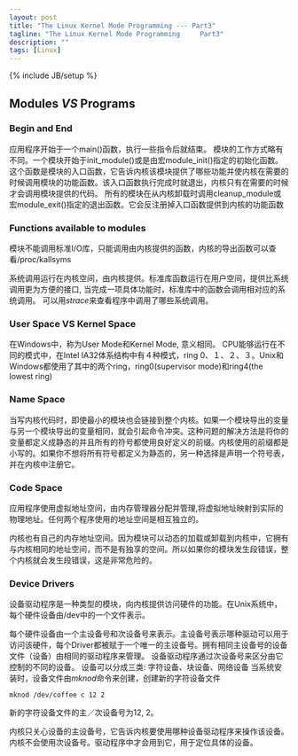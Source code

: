 ```yaml
---
layout: post
title: "The Linux Kernel Mode Programming --- Part3"
tagline: "The Linux Kernel Mode Programming     Part3"
description: ""
tags: [Linux]
---
```

{% include JB/setup %}

##  Modules *VS* Programs

###  Begin and End
应用程序开始于一个main()函数，执行一些指令后就结束。
模块的工作方式略有不同。一个模块开始于init_module()或是由宏module_init()指定的初始化函数。这个函数是模块的入口函数，它告诉内核该模块提供了哪些功能并使内核在需要的时候调用模块的功能函数。该入口函数执行完成时就退出，内核只有在需要的时候才会调用模块提供的代码。
所有的模块在从内核卸载时调用cleanup_module或宏module_exit()指定的退出函数。它会反注册掉入口函数提供到内核的功能函数

### Functions available to modules
模块不能调用标准I/O库，只能调用由内核提供的函数，内核的导出函数可以查看/proc/kallsyms

系统调用运行在内核空间，由内核提供。标准库函数运行在用户空间，提供比系统调用更为方便的接口, 当完成一项具体功能时，标准库中的函数会调用相对应的系统调用。
可以用*strace*来查看程序中调用了哪些系统调用。

### User Space VS Kernel Space
在Windows中，称为User Mode和Kernel Mode, 意义相同。
CPU能够运行在不同的模式中，在Intel IA32体系结构中有４种模式，ring 0、１、２、３。Unix和Windows都使用了其中的两个ring，ring0(supervisor mode)和ring4(the lowest ring)

### Name Space
当写内核代码时，即使最小的模块也会链接到整个内核。如果一个模块导出的变量与另一个模块导出的变量相同，就会引起命令冲突。这种问题的解决方法是将你的变量都定义成静态的并且所有的符号都使用良好定义的前缀。内核使用的前缀都是小写的。如果你不想将所有符号都定义为静态的，另一种选择是声明一个符号表，并在内核中注册它。

### Code Space
应用程序使用虚拟地址空间，由内存管理器分配并管理,将虚拟地址映射到实际的物理地址。任何两个程序使用的地址空间是相互独立的。

内核也有自己的内存地址空间。因为模块可以动态的加载或卸载到内核中，它拥有与内核相同的地址空间，而不是有独享的空间。所以如果你的模块发生段错误，整个内核就会发生段错误，这是非常危险的。

### Device Drivers
设备驱动程序是一种类型的模块，向内核提供访问硬件的功能。在Unix系统中，每个硬件设备由/dev中的一个文件表示。

每个硬件设备由一个主设备号和次设备号来表示。主设备号表示哪种驱动可以用于访问该硬件，每个Driver都被赋于一个唯一的主设备号。拥有相同主设备号的设备文件（设备）由相同的驱动程序来管理。
设备驱动程序通过次设备号来区分由它控制的不同的设备。
设备可以分成三类: 字符设备、块设备、网络设备
当系统安装时，设备文件由*mknod*命令来创建，创建新的字符设备文件
    
    mknod /dev/coffee c 12 2

新的字符设备文件的主／次设备号为12, 2。

内核只关心设备的主设备号，它告诉内核要使用哪种设备驱动程序来操作该设备。内核不会使用次设备号。驱动程序中才会用到它，用于定位具体的设备。
